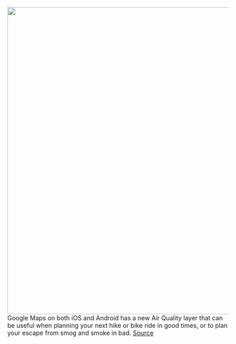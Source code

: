 <img src='https://cdn.vox-cdn.com/thumbor/ZIHX9xpTwYXM04iyafSW9SoF3xI=/0x0:2421x1072/1200x800/filters:focal(330x686:716x1072)/cdn.vox-cdn.com/uploads/chorus_image/image/70958796/IMG_3538.0.jpg' width='700px' /><br/>
Google Maps on both iOS and Android has a new Air Quality layer that can be useful when planning your next hike or bike ride in good times, or to plan your escape from smog and smoke in bad.
<a href='https://www.theverge.com/2022/6/9/23160948/google-maps-air-pollution-purpleair-wildfire-smoke-smog'> Source <a/>